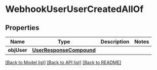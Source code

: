 # WebhookUserUserCreatedAllOf

## Properties
Name | Type | Description | Notes
------------ | ------------- | ------------- | -------------
**objUser** | [**UserResponseCompound**](UserResponseCompound.md) |  | 

[[Back to Model list]](../README.md#documentation-for-models) [[Back to API list]](../README.md#documentation-for-api-endpoints) [[Back to README]](../README.md)


